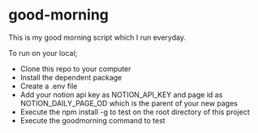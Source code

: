 # good-morning

This is my good morning script which I run everyday.

To run on your local;

- Clone this repo to your computer
- Install the dependent package
- Create a .env file
- Add your notion api key as NOTION_API_KEY and page id as NOTION_DAILY_PAGE_OD which is the parent of your new pages
- Execute the npm install -g to test on the root directory of this project
- Execute the goodmorning command to test

